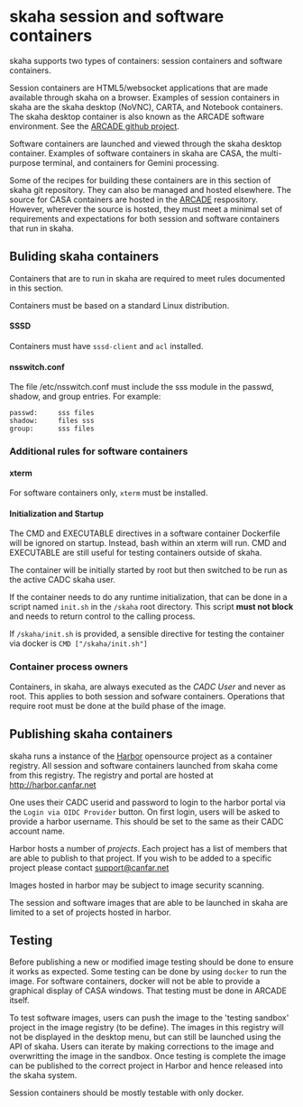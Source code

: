 # skaha session and software containers

skaha supports two types of containers: session containers and software containers.

Session containers are HTML5/websocket applications that are made available through skaha on a browser.  Examples of session containers in skaha are the skaha desktop (NoVNC), CARTA, and Notebook containers.  The skaha desktop container is also known as the ARCADE software environment.  See the [ARCADE github project](https://github.com/canfar/arcade.git "ARCADE").

Software containers are launched and viewed through the skaha desktop container.  Examples of software containers in skaha are CASA, the multi-purpose terminal, and containers for Gemini processing.

Some of the recipes for building these containers are in this section of skaha git repository.  They can also be managed and hosted elsewhere.  The source for CASA containers are hosted in the [ARCADE](https://github.com/canfar/arcade.git "ARCADE") respository.  However, wherever the source is hosted, they must meet a minimal set of requirements and expectations for both session and software containers that run in skaha.

## Buliding skaha containers

Containers that are to run in skaha are required to meet rules documented in this section.

Containers must be based on a standard Linux distribution.

#### SSSD
Containers must have `sssd-client` and `acl` installed.

#### nsswitch.conf
The file /etc/nsswitch.conf must include the sss module in the passwd, shadow, and group entries.  For example:

```
passwd:     sss files
shadow:     files sss
group:      sss files
```
### Additional rules for software containers

#### xterm
For software containers only, `xterm` must be installed.

#### Initialization and Startup
The CMD and EXECUTABLE directives in a software container Dockerfile will be ignored on startup.  Instead, bash within an xterm will run.  CMD and EXECUTABLE are still useful for testing containers outside of skaha.

The container will be initially started by root but then switched to be run as the active CADC skaha user.

If the container needs to do any runtime initialization, that can be done in a script named `init.sh` in the `/skaha` root directory.  This script **must not block** and needs to return control to the calling process.

If `/skaha/init.sh` is provided, a sensible directive for testing the container via docker is `CMD ["/skaha/init.sh"]`

### Container process owners
Containers, in skaha, are always executed as the *CADC User* and never as root.  This applies to both session and sofware containers.  Operations that require root must be done at the build phase of the image.

## Publishing skaha containers

skaha runs a instance of the [Harbor](https://goharbor.io/) opensource project as a container registry.  All session and software containers launched from skaha come from this registry.  The registry and portal are hosted at http://harbor.canfar.net

One uses their CADC userid and password to login to the harbor portal via the `Login via OIDC Provider` button.  On first login, users will be asked to provide a harbor username.  This should be set to the same as their CADC account name.

Harbor hosts a number of *projects*.  Each project has a list of members that are able to publish to that project.  If you wish to be added to a specific project please contact support@canfar.net

Images hosted in harbor may be subject to image security scanning.

The session and software images that are able to be launched in skaha are limited to a set of projects hosted in harbor.

## Testing
Before publishing a new or modified image testing should be done to ensure it works as expected.  Some testing can be done by using `docker` to run the image.  For software containers, docker will not be able to provide a graphical display of CASA windows.  That testing must be done in ARCADE itself.

To test software images, users can push the image to the 'testing sandbox' project in the image registry (to be define).  The images in this registry will not be displayed in the desktop menu, but can still be launched using the API of skaha.  Users can iterate by making corrections to the image and overwritting the image in the sandbox.  Once testing is complete the image can be published to the correct project in Harbor and hence released into the skaha system.

Session containers should be mostly testable with only docker.

